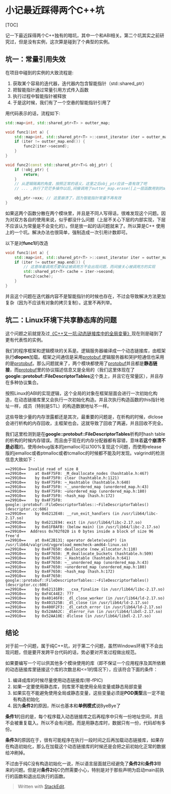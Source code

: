 
小记最近踩得两个C++坑
======

[TOC]

记一下最近踩得两个C++独有的暗坑，其中一个和ABI相关。第二个坑其实之前研究过，但是没有实例，这次算是碰到了个典型的实例。

坑一：常量引用失效
------

在项目中碰到的实例的大致流程是:

1. 获取某个容易的迭代器，迭代器内包含智能指针（std::shared_ptr）
2. 把智能指针通过常量引用方式传入函数
3. 执行过程中智能指针被释放
4. 于是这时候，我们有了一个空悬的智能指针引用了

用代码表示的话，流程如下:
```cpp
std::map<int, std::shared_ptr<T> > outter_map;

void func1(int a) {
    std::map<int, std::shared_ptr<T> >::const_iterator iter = outter_map.find(a);
    if (iter != outter_map.end()) {
        func2(iter->second);
    }
}

void func2(const std::shared_ptr<T>& obj_ptr) {
    if (!obj_ptr) {
        return;
    }
    // 从逻辑隔离的角度，按照正常的语义，这里之后obj_ptr应该一直有效了吧 
    // ... ,执行了茫茫多操作以后,间接调用了outter_map.erase([上一层函数用到的a])
    
    obj_ptr->xxx; // 这里崩溃了，因为智能指针常量不再有效
}
```

如果这两个函数分散在两个模块里，并且是不同人写得话，很难发现这个问题。因为对双方各自的使用来说，似乎都没什么问题（上层不关心下层的内部实现，下层不应该认为常量是不会变化的）。但是放一起的话问题就来了。所以算是C++ 使用上的一个坑。解决办法也很简单，强制造成一次引用计数即可。

以下是对**func1**的改造
```cpp
void func1(int a) {
    std::map<int, std::shared_ptr<T> >::const_iterator iter = outter_map.find(a);
    if (iter != outter_map.end()) {
        // 这意味着调用方要保证被调用方不会出现问题，而间接关心被调用方的实现
        std::shared_ptr<T> cache = iter->second; 
        func2(cache);
    }
}
```

并且这个问题在迭代器内容不是智能指针的时候也存在，不过会导致解决方法更加复杂（因为不应该有对象的拷贝复制）。这里不再列举。

坑二：Linux环境下共享静态库的问题
------

这个问题之前就提及过[《C++又一坑:动态链接库中的全局变量》](https://www.owent.net/?p=962)现在则是碰到了更有代表性的实例。

我们的程序框架和逻辑模块的关系是。逻辑服务器编译成一个动态链接库，由框架执行**dlopen**加载。框架之间通信是采用[protobuf](https://github.com/google/protobuf),逻辑服务器和哭护短通信也采用的是[protobuf](https://github.com/google/protobuf)。那么问题就来了，两个模块都使用了[protobuf](https://github.com/google/protobuf)并且都是**静态链接**，而[protobuf](https://github.com/google/protobuf)里的协议描述信息又是全局的（我们这里体现在了**google::protobuf::FileDescriptorTables**这个类上，并且它在常量区），并且存在多种协议集合。

按照Linux的ABI的实现逻辑，这个全局的对象在框架层面会进行一次初始化构造，在动态链接库里又会执行一次初始化构造。并且次执行构造函数的this指针地址一样，成员（特别是STL）的构造数据地址不一样。

这些导致少量的内存泄露都还是其次，最重要的问题是，在析构的时候，dlclose会进行析构的内存回收，主框架也会。这就导致了回收了两遍，并且回收不完全。

我们这里检测到是在**google::protobuf::FileDescriptorTables**析构时hash table的析构的时候内存错误。而且由于现在的内存分配器都有容错，意味着**这个崩溃不是必现**的。使用debug版本的jemalloc可以100%复现这个问题，而使用release版的jemalloc或者ptmalloc或者tcmalloc的时候都不能及时发现。valgrind的检测信息大致如下：

```
==29910== Invalid read of size 8
==29910==    at 0x4F75F0: _M_deallocate_nodes (hashtable.h:467)
==29910==    by 0x4F75F0: clear (hashtable.h:1121)
==29910==    by 0x4F75F0: ~_Hashtable (hashtable.h:640)
==29910==    by 0x4F75F0: ~__unordered_map (unordered_map.h:43)
==29910==    by 0x4F75F0: ~unordered_map (unordered_map.h:180)
==29910==    by 0x4F75F0: ~hash_map (hash.h:172)
==29910==    by 0x4F75F0: google::protobuf::FileDescriptorTables::~FileDescriptorTables() (descriptor.cc:606)
==29910==    by 0x6212E48: __run_exit_handlers (in /usr/lib64/libc-2.17.so)
==29910==    by 0x6212E94: exit (in /usr/lib64/libc-2.17.so)
==29910==    by 0x61FBAFB: (below main) (in /usr/lib64/libc-2.17.so)
==29910==  Address 0x702f020 is 0 bytes inside a block of size 96 free'd
==29910==    at 0x4C2B131: operator delete(void*) (in /usr/lib64/valgrind/vgpreload_memcheck-amd64-linux.so)
==29910==    by 0x4F7650: deallocate (new_allocator.h:110)
==29910==    by 0x4F7650: _M_deallocate_buckets (hashtable.h:509)
==29910==    by 0x4F7650: ~_Hashtable (hashtable.h:641)
==29910==    by 0x4F7650: ~__unordered_map (unordered_map.h:43)
==29910==    by 0x4F7650: ~unordered_map (unordered_map.h:180)
==29910==    by 0x4F7650: ~hash_map (hash.h:172)
==29910==    by 0x4F7650: google::protobuf::FileDescriptorTables::~FileDescriptorTables() (descriptor.cc:606)
==29910==    by 0x62131B9: __cxa_finalize (in /usr/lib64/libc-2.17.so)
==29910==    by 0xF4C44E2: ???
==29910==    by 0x40146F0: _dl_close_worker (in /usr/lib64/ld-2.17.so)
==29910==    by 0x401525B: _dl_close (in /usr/lib64/ld-2.17.so)
==29910==    by 0x400F2F3: _dl_catch_error (in /usr/lib64/ld-2.17.so)
==29910==    by 0x52AA62C: _dlerror_run (in /usr/lib64/libdl-2.17.so)
==29910==    by 0x52AA10E: dlclose (in /usr/lib64/libdl-2.17.so)
```

结论
------
对于前一个问题，属于纯C++坑，对于第二个问题，虽然Windows环境下不会出现问题，但是要开发跨平台代码的话，势必要对开发过程做出规范。

如果要编写一个可以供其他多个模块使用的库（即不保证一个应用程序及其所依赖的动态链接库里链接这个库的次数总和<=1的情况下），应该符合下面的条件：

1. 编译成库的时候尽量使用动态链接库(带-fPIC)
2. 如果一定要使用静态库，则库里不能使用全局变量或静态局部变量
3. 如果实在不能避免使用全局或静态变量，这些变量必须是**POD类型**且一定不能有构造初始化
4. 因为**条件2**的原因，所以也基本和**单例模式**说ByeBye了

**条件1**的目的是，每个程序载入动态链接库之后再程序中只有一份地址空间，并且不会被重复载入。所以不会有问题。而是用静态库时，数据只有一份，代码却有多份。

**条件3**的原因在于，很有可能程序在执行一段时间之后再加载动态链接库，如果存在构造初始化，那么在加载这个动态链接库的时候还是会把之前初始化正常的数据给冲刷掉。

不过由于纯C没有构造初始化一说，所以语言层面就已经避免了**条件2**和**条件3**带来的问题。但是对**条件2**纯C仍然需要小心，特别是对于那些声明为启动main前执行的函数和退出后执行的函数。

> Written with [StackEdit](https://stackedit.io/).